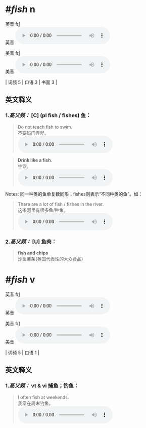 # ***\#fish*** n
英音 fɪʃ  
英音
<audio src="./media/fish-B.aac" controls="controls"></audio>

美音 fɪʃ  
美音
<audio src="./media/fish.aac" controls="controls"></audio>



| 词频 5 | 口语 3 | 书面 3 |  

英文释义
---
### 1.*高义频：* **[C] (pl fish / fishes) 鱼：**  

 > Do not teach fish to swim.   
 > 不要班门弄斧。    
<audio src="./media/fish-1.aac" controls="controls"></audio>

 > **Drink like a fish**.   
 > 牛饮。    
<audio src="./media/fish-2.aac" controls="controls"></audio>

Notes: 同一种类的鱼单复数同形；fishes则表示“不同种类的鱼”。如：  
 > There are a lot of fish / fishes in the river.  
 > 这条河里有很多鱼/种鱼。    
<audio src="./media/fish-3.aac" controls="controls"></audio>

### 2.*高义频：* **[U] 鱼肉：**  

 > **fish and chips**   
 > 炸鱼薯条(英国代表性的大众食品)    


# ***\#fish*** v
英音 fɪʃ  
英音
<audio src="./media/fish-B.aac" controls="controls"></audio>

美音 fɪʃ  
美音
<audio src="./media/fish.aac" controls="controls"></audio>



| 词频 5 | 口语 1 |  

英文释义
---
### 1.*高义频：* **vt & vi 捕鱼；钓鱼：**  

 > I often fish at weekends.   
 > 我常在周末钓鱼。    
<audio src="./media/fish-5.aac" controls="controls"></audio>


